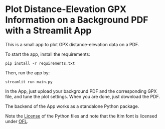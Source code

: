 # Plot Distance-Elevation GPX Information on a Background PDF with a Streamlit App

This is a small app to plot GPX distance-elevation data on a PDF.

To start the app, install the requirements:
```
pip install -r requirements.txt
```
Then, run the app by:
```
streamlit run main.py
```

In the App, just upload your background PDF and the corresponding GPX file, and tune
the plot settings. When you are done, just download the PDF.

The backend of the App works as a standalone Python package.

Note the [License](License) of the Python files and note that the Itim font is licensed 
under [OFL](Itim/OFL.txt).